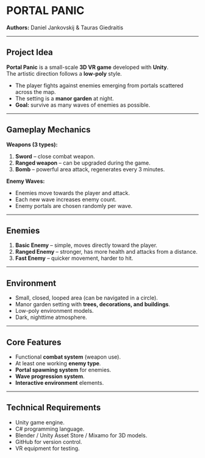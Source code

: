 # PORTAL PANIC

**Authors:** Daniel Jankovskij & Tauras Giedraitis  

---

## Project Idea

**Portal Panic** is a small-scale **3D VR game** developed with **Unity**.  
The artistic direction follows a **low-poly** style.  

- The player fights against enemies emerging from portals scattered across the map.  
- The setting is a **manor garden** at night.  
- **Goal:** survive as many waves of enemies as possible.  

---

## Gameplay Mechanics

**Weapons (3 types):**
1. **Sword** – close combat weapon.  
2. **Ranged weapon** – can be upgraded during the game.  
3. **Bomb** – powerful area attack, regenerates every 3 minutes.  

**Enemy Waves:**
- Enemies move towards the player and attack.  
- Each new wave increases enemy count.  
- Enemy portals are chosen randomly per wave.  

---

## Enemies

1. **Basic Enemy** – simple, moves directly toward the player.  
2. **Ranged Enemy** – stronger, has more health and attacks from a distance.  
3. **Fast Enemy** – quicker movement, harder to hit.  

---

## Environment

- Small, closed, looped area (can be navigated in a circle).  
- Manor garden setting with **trees, decorations, and buildings**.  
- Low-poly environment models.  
- Dark, nighttime atmosphere.  

---

## Core Features

- Functional **combat system** (weapon use).  
- At least one working **enemy type**.  
- **Portal spawning system** for enemies.  
- **Wave progression system**.  
- **Interactive environment** elements.  

---

## Technical Requirements

- Unity game engine.  
- C# programming language.  
- Blender / Unity Asset Store / Mixamo for 3D models.  
- GitHub for version control.  
- VR equipment for testing.  
